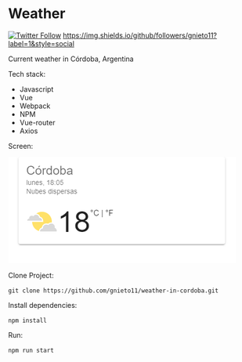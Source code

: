 # Weather

[![Twitter Follow](https://img.shields.io/twitter/follow/maktub82.svg?style=social&label=Follow)](https://twitter.com/gonzalonietot)
https://img.shields.io/github/followers/gnieto11?label=1&style=social


Current weather in Córdoba, Argentina

Tech stack:

* Javascript
* Vue
* Webpack
* NPM
* Vue-router
* Axios


Screen: 

![Les presento el clima de Córdoba](https://raw.githubusercontent.com/gnieto11/weather-in-cordoba/master/src/assets/demo.png)

Clone Project:
```
git clone https://github.com/gnieto11/weather-in-cordoba.git
```

Install dependencies:
```
npm install
```
Run:

```
npm run start
```

